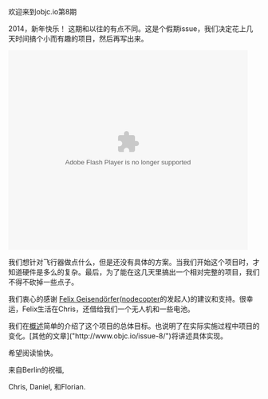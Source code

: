 欢迎来到objc.io第8期

2014，新年快乐！
这期和以往的有点不同。这是个假期issue，我们决定花上几天时间搞个小而有趣的项目，然后再写出来。

<embed src="http://player.youku.com/player.php/sid/XNjg3ODU0MzAw/v.swf" allowFullScreen="true" quality="high" width="480" height="400" align="middle" allowScriptAccess="always" type="application/x-shockwave-flash"></embed>

我们想针对飞行器做点什么，但是还没有具体的方案。当我们开始这个项目时，才知道硬件是多么的复杂。最后，为了能在这几天里搞出一个相对完整的项目，我们不得不砍掉一些点子。

我们衷心的感谢 [Felix Geisendörfer](“http://felixge.de”)([nodecopter]("http://nodecopter.com")的发起人)的建议和支持。很幸运，Felix生活在Chris，还借给我们一个无人机和一些电池。

我们在[概述]("http://www.objc.io/issue-8/the-quadcopter-project.html")简单的介绍了这个项目的总体目标。也说明了在实际实施过程中项目的变化。[其他的文章]("http://www.objc.io/issue-8/")将讲述具体实现。

希望阅读愉快。

来自Berlin的祝福,

Chris, Daniel, 和Florian.
